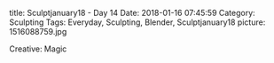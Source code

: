 title: Sculptjanuary18 - Day 14
Date: 2018-01-16 07:45:59
Category: Sculpting
Tags: Everyday, Sculpting, Blender, Sculptjanuary18
picture: 1516088759.jpg

Creative: Magic
